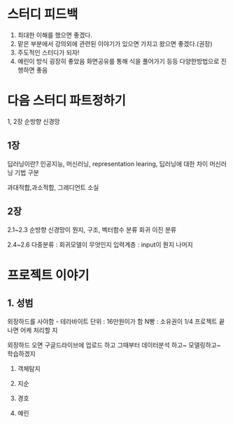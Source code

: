 # 스터디 피드백
1. 최대한 이해를 했으면 좋겠다.
2. 맡은 부분에서 강의외에 관련된 이야기가 있으면 가지고 왔으면 좋겠다.(권장)
3. 주도적인 스터디가 되자!
4. 예린이 방식 굉장히 좋았음 화면공유를 통해 식을 풀어가기 등등 다양한방법으로 진행하면 좋음

# 다음 스터디 파트정하기
1, 2장 순방향 신경망
## 1장
딥러닝이란? 인공지능, 머신러닝, representation learing, 딥러닝에 대한 차이
머신러닝 기법 구분

과대적합,과소적합, 그레디언트 소실 

## 2장
2.1~2.3
순방향 신경망이 뭔지,  구조, 벡터함수
분류 회귀
이진 분류

2.4~2.6
다중분류 : 
회귀모델이 무엇인지 
입력계층 : input이 뭔지
나머지

# 프로젝트 이야기
## 1. 성범
외장하드를 사야함 - 테라바이트 단위 : 16만원이가 함
N빵 : 소유권이 1/4 프로젝트 끝나면 어케 처리할 지

외장하드 오면 구글드라이브에 업로드 하고 그때부터 데이터분석 하고~ 모델링하고~ 학습하겠지

1. 객체탐지 

1. 지순
2. 경호
3. 예린

